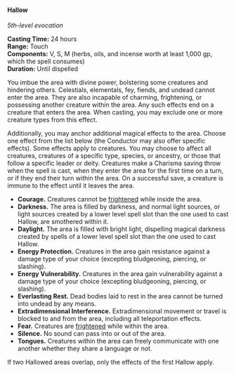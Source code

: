 #### Hallow
<!-- TODO Check and tag this spell -->
<!-- markdownlint-disable-next-line no-emphasis-as-heading -->
_5th-level evocation_

**Casting Time:** 24 hours \
**Range:** Touch \
**Components:** V, S, M (herbs, oils, and incense worth at least 1,000 gp, which the spell consumes) \
**Duration:** Until dispelled

You imbue the area with divine power, bolstering some creatures and hindering others.
Celestials, elementals, fey, fiends, and undead cannot enter the area.
They are also incapable of charming, frightening, or possessing another creature within the area.
Any such effects end on a creature that enters the area.
When casting, you may exclude one or more creature types from this effect.

Additionally, you may anchor additional magical effects to the area.
Choose one effect from the list below (the Conductor may also offer specific effects).
Some effects apply to creatures.
You may choose to affect all creatures, creatures of a specific type, species, or ancestry, or those that follow a specific leader or deity.
Creatures make a Charisma saving throw when the spell is cast, when they enter the area for the first time on a turn, or if they end their turn within the area.
On a successful save, a creature is immune to the effect until it leaves the area.

- **Courage.**
  Creatures cannot be [frightened](#Conditions_frightened) while inside the area.
- **Darkness.**
  The area is filled by darkness, and normal light sources, or light sources created by a lower level spell slot than the one used to cast Hallow, are smothered within it.
- **Daylight.**
  The area is filled with bright light, dispelling magical darkness created by spells of a lower level spell slot than the one used to cast Hallow.
- **Energy Protection.**
  Creatures in the area gain resistance against a damage type of your choice (excepting bludgeoning, piercing, or slashing).
- **Energy Vulnerability.**
  Creatures in the area gain vulnerability against a damage type of your choice (excepting bludgeoning, piercing, or slashing).
- **Everlasting Rest.**
  Dead bodies laid to rest in the area cannot be turned into undead by any means.
- **Extradimensional Interference.**
  Extradimensional movement or travel is blocked to and from the area, including all teleportation effects.
- **Fear.**
  Creatures are [frightened](#Conditions_frightened) while within the area.
- **Silence.**
  No sound can pass into or out of the area.
- **Tongues.**
  Creatures within the area can freely communicate with one another whether they share a language or not.

If two Hallowed areas overlap, only the effects of the first Hallow apply.
